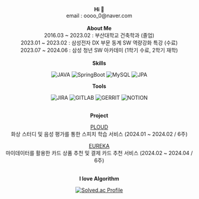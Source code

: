 <div align=center>
  <b>Hi 👋</b>
  <br />
  email : oooo_0@naver.com
</div>
<br />

<div align=center>
  <b>About Me</b>
  <br />
  2016.03 ~ 2023.02 : 부산대학교 건축학과 (졸업)
  <br />
  2023.01 ~ 2023.02 : 삼성전자 DX 부문 동계 SW 역량강화 특강 (수료)
  <br />
  2023.07 ~ 2024.06 : 삼성 청년 SW 아카데미 (1학기 수료, 2학기 재학)  
</div>
<br />

<div align=center>
  <b>Skills</b>
  <br />

![JAVA](https://img.shields.io/badge/java-007396?style=flat-square&logo=java&logoColor=white)
![SpringBoot](https://img.shields.io/badge/springboot-6DB33F?style=flat-square&logo=springboot&logoColor=white)
![MySQL](https://img.shields.io/badge/mysql-4479A1?style=flat-square&logo=mysql&logoColor=white)
![JPA](https://img.shields.io/badge/jpahibernate-B6A975?style=flat-square&logo=hibernate&logoColor=white)

</div>

<div align=center>
  <b>Tools</b>
<br />  

![JIRA](https://img.shields.io/badge/Jira-0052CC?style=flat-square&logo=jirasoftware&logoColor=white)
![GITLAB](https://img.shields.io/badge/Gitlab-FC6D26?style=flat-square&logo=gitlab&logoColor=white)
![GERRIT](https://img.shields.io/badge/Gerrit-EEEEEE?style=flat-square&logo=gerrit&logoColor=white)
![NOTION](https://img.shields.io/badge/Notion-000000?style=flat-square&logo=notion&logoColor=white)

</div>
<br />

<div align=center>
<b>Project</b>

[PLOUD](https://github.com/0dyk/ploud)
<br />
화상 스터디 및 음성 평가를 통한 스피치 학습 서비스 (2024.01 ~ 2024.02 / 6주)
<br />

[EUREKA](https://github.com/0dyk/eureka)
<br />
마이데이터를 활용한 카드 상품 추천 및 결제 카드 추천 서비스 (2024.02 ~ 2024.04 / 6주)
<br />
</div>
<br />

<div align=center>
  <b>I love Algorithm</b>
  <br />
  
[![Solved.ac Profile](http://mazassumnida.wtf/api/v2/generate_badge?boj=zerodyk)](https://solved.ac/zerodyk/)  

</div>
